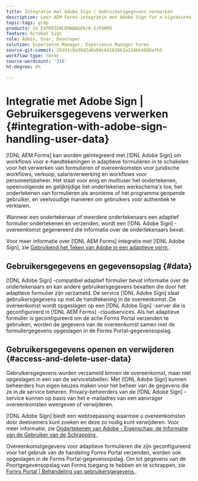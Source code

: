 ```yaml
---
title: Integratie met Adobe Sign | Gebruikersgegevens verwerken
description: Leer AEM Forms-integratie met Adobe Sign for e-signatures in adaptieve formulieren. Het steunt veelvoudige het ondertekenen opties voor diverse werkschema's.
topic-tags: grdp
products: SG_EXPERIENCEMANAGER/6.5/FORMS
feature: Acrobat Sign
role: Admin, User, Developer
solution: Experience Manager, Experience Manager Forms
source-git-commit: 29391c8e3042a8a04c64165663a228bb4886afb5
workflow-type: tm+mt
source-wordcount: '316'
ht-degree: 0%

---
```


# Integratie met Adobe Sign | Gebruikersgegevens verwerken {#integration-with-adobe-sign-handling-user-data}

[!DNL AEM Forms] kan worden geïntegreerd met [!DNL  Adobe Sign] om workflows voor e-handtekeningen in adaptieve formulieren in te schakelen voor het verwerken van formulieren of overeenkomsten voor juridische workflows, verkoop, salarisverwerking en workflows voor personeelsbeheer. Het staat voor enig en multiuser het ondertekenen, opeenvolgende en gelijktijdige het ondertekenen werkschema&#39;s toe, het ondertekenen van formulieren als anonieme of het programma geopende gebruiker, en veelvoudige manieren om gebruikers voor authentiek te verklaren.

Wanneer een ondertekenaar of meerdere ondertekenaars een adaptief formulier ondertekenen en verzenden, wordt een [!DNL Adobe Sign] -overeenkomst gegenereerd die informatie over de ondertekenaars bevat.

Voor meer informatie over [!DNL AEM Forms] integratie met [!DNL Adobe Sign], zie [ Gebruikend het Teken van Adobe in een adaptieve vorm ](/help/forms/using/working-with-adobe-sign.md).

## Gebruikersgegevens en gegevensopslag {#data}

[!DNL Adobe Sign] -compatibel adaptief formulier bevat informatie over de ondertekenaars en kan andere gebruikersgegevens bevatten die door het adaptieve formulier zijn verzameld. De service [!DNL Adobe Sign] slaat gebruikersgegevens op met de handtekening in de overeenkomst. De overeenkomst wordt opgeslagen op een [!DNL Adobe Sign] -server die is geconfigureerd in [!DNL AEM Forms] -cloudservices. Als het adaptieve formulier is geconfigureerd om de actie Forms Portal verzenden te gebruiken, worden de gegevens van de overeenkomst samen met de formuliergegevens opgeslagen in de Forms Portal-gegevensopslag.

## Gebruikersgegevens openen en verwijderen {#access-and-delete-user-data}

Gebruikersgegevens worden verzameld binnen de overeenkomst, maar niet opgeslagen in een van de servicetabellen. Met [!DNL Adobe Sign] kunnen beheerders hun eigen keuzes maken voor het beheer van de gegevens die ze in de service beheren. Privacy-beheerders van de [!DNL Adobe Sign] -service kunnen op basis van het e-mailadres van een aanvrager overeenkomsten weergeven of verwijderen.

[!DNL Adobe Sign] biedt een webtoepassing waarmee u overeenkomsten door deelnemers kunt zoeken en deze zo nodig kunt verwijderen. Voor meer informatie, zie [ Ondertekenen van Adobe - Eigenschap: de Informatie van de Gebruiker van de Schrapping ](https://helpx.adobe.com/sign/help/adobesign_gdpr_user_deletion.html).

Overeenkomstgegevens voor adaptieve formulieren die zijn geconfigureerd voor het gebruik van de handeling Forms Portal verzenden, worden ook opgeslagen in de Forms Portal-gegevensopslag. Om tot gegevens van de Poortgegevensopslag van Forms toegang te hebben en te schrappen, zie [ Forms Portal | Behandeling van gebruikersgegevens ](/help/forms/using/forms-portal-handling-user-data.md).
